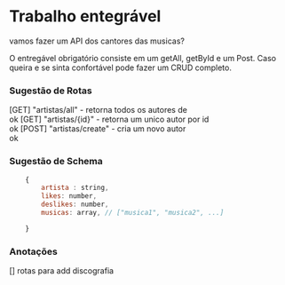 # Trabalho entegrável

vamos fazer um API dos cantores das musicas?

O entregável obrigatório consiste em um getAll, getById e um Post. Caso queira e se sinta confortável pode fazer um CRUD completo.




### Sugestão de Rotas
[GET]  "artistas/all"   - retorna todos os autores de <br> ok
[GET] "artistas/{id}" - retorna um unico autor por id <br> ok
[POST] "artistas/create" - cria um novo autor <br> ok


### Sugestão de Schema

```javascript
    {
        artista : string,
        likes: number,
        deslikes: number,
        musicas: array, // ["musica1", "musica2", ...]

    }
```

### Anotações

[] rotas para add discografia